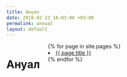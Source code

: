 ```yaml
---
title: Ануал
date: 2018-02-23 16:03:00 +03:00
permalink: annual
layout: default
---
```


<div class="block-1">
    <div class="container ">
      <div class="row">
        <div class="twelve columns">
          <h1 class="describe-title">Ануал</h1>
			<div class="posts ">
          		{% for page in site.pages %}  
          			<li>
            			<a class="page-link" href="{{ page.url | prepend: site.baseurl }}">{{ page.title }}</a>
          			</li>
				{% endfor %}
    		</div>
		</div>
	</div>
</div>
